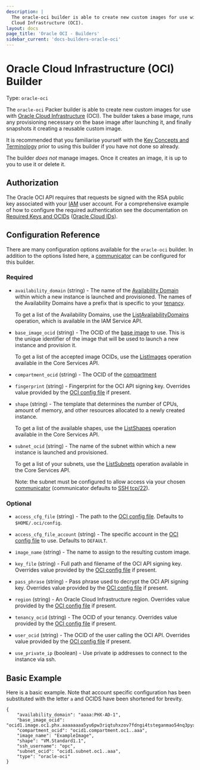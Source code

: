 ```yaml
---
description: |
  The oracle-oci builder is able to create new custom images for use with Oracle
  Cloud Infrastructure (OCI).
layout: docs
page_title: 'Oracle OCI - Builders'
sidebar_current: 'docs-builders-oracle-oci'
---
```


# Oracle Cloud Infrastructure (OCI) Builder

Type: `oracle-oci`

The `oracle-oci` Packer builder is able to create new custom images for use
with [Oracle Cloud Infrastructure](https://cloud.oracle.com) (OCI). The builder
takes a base image, runs any provisioning necessary on the base image after
launching it, and finally snapshots it creating a reusable custom image.

It is recommended that you familiarise yourself with the
[Key Concepts and Terminology](https://docs.us-phoenix-1.oraclecloud.com/Content/GSG/Concepts/concepts.htm)
prior to using this builder if you have not done so already.

The builder _does not_ manage images. Once it creates an image, it is up to you
to use it or delete it.

## Authorization

The Oracle OCI API requires that requests be signed with the RSA public key
associated with your [IAM](https://docs.us-phoenix-1.oraclecloud.com/Content/Identity/Concepts/overview.htm)
user account. For a comprehensive example of how to configure the required
authentication see the documentation on
[Required Keys and OCIDs](https://docs.us-phoenix-1.oraclecloud.com/Content/API/Concepts/apisigningkey.htm)
([Oracle Cloud IDs](https://docs.us-phoenix-1.oraclecloud.com/Content/General/Concepts/identifiers.htm)).

## Configuration Reference

There are many configuration options available for the `oracle-oci` builder.
In addition to the options listed here, a
[communicator](/docs/templates/communicator.html) can be configured for this
builder.

### Required

 -  `availability_domain` (string) - The name of the
    [Availability Domain](https://docs.us-phoenix-1.oraclecloud.com/Content/General/Concepts/regions.htm)
    within which a new instance is launched and provisioned.
    The names of the Availability Domains have a prefix that is specific to
    your [tenancy](https://docs.us-phoenix-1.oraclecloud.com/Content/GSG/Concepts/concepts.htm#two).

    To get a list of the Availability Domains, use the
    [ListAvailabilityDomains](https://docs.us-phoenix-1.oraclecloud.com/api/#/en/identity/latest/AvailabilityDomain/ListAvailabilityDomains)
    operation, which is available in the IAM Service API.

 -  `base_image_ocid` (string) - The OCID of the [base image](https://docs.us-phoenix-1.oraclecloud.com/Content/Compute/References/images.htm)
    to use. This is the unique identifier of the image that will be used to
    launch a new instance and provision it.

    To get a list of the accepted image OCIDs, use the
    [ListImages](https://docs.us-phoenix-1.oraclecloud.com/api/#/en/iaas/latest/Image/ListImages)
    operation available in the Core Services API.

 -  `compartment_ocid` (string) - The OCID of the
    [compartment](https://docs.us-phoenix-1.oraclecloud.com/Content/GSG/Tasks/choosingcompartments.htm)

 -  `fingerprint` (string) - Fingerprint for the OCI API signing key.
    Overrides value provided by the
    [OCI config file](https://docs.us-phoenix-1.oraclecloud.com/Content/API/Concepts/sdkconfig.htm)
    if present.

 -  `shape` (string) - The template that determines the number of
    CPUs, amount of memory, and other resources allocated to a newly created
    instance.

    To get a list of the available shapes, use the
    [ListShapes](https://docs.us-phoenix-1.oraclecloud.com/api/#/en/iaas/20160918/Shape/ListShapes)
    operation available in the Core Services API.

 -  `subnet_ocid` (string) - The name of the subnet within which a new instance
    is launched and provisioned.

    To get a list of your subnets, use the
    [ListSubnets](https://docs.us-phoenix-1.oraclecloud.com/api/#/en/iaas/latest/Subnet/ListSubnets)
    operation available in the Core Services API.

    Note: the subnet must be configured to allow access via your chosen
    [communicator](/docs/templates/communicator.html) (communicator defaults to
    [SSH tcp/22](/docs/templates/communicator.html#ssh_port)).


### Optional

 -  `access_cfg_file` (string) - The path to the
    [OCI config file](https://docs.us-phoenix-1.oraclecloud.com/Content/API/Concepts/sdkconfig.htm).
    Defaults to `$HOME/.oci/config`.

 -  `access_cfg_file_account` (string) - The specific account in the
    [OCI config file](https://docs.us-phoenix-1.oraclecloud.com/Content/API/Concepts/sdkconfig.htm)
    to use. Defaults to `DEFAULT`.

 -  `image_name` (string) - The name to assign to the resulting custom image.

 -  `key_file` (string) - Full path and filename of the OCI API signing key.
    Overrides value provided by the
    [OCI config file](https://docs.us-phoenix-1.oraclecloud.com/Content/API/Concepts/sdkconfig.htm)
    if present.

 -  `pass_phrase` (string) - Pass phrase used to decrypt the OCI API signing
    key. Overrides value provided by the
    [OCI config file](https://docs.us-phoenix-1.oraclecloud.com/Content/API/Concepts/sdkconfig.htm)
    if present.

 -  `region` (string) - An Oracle Cloud Infrastructure region. Overrides
    value provided by the
    [OCI config file](https://docs.us-phoenix-1.oraclecloud.com/Content/API/Concepts/sdkconfig.htm)
    if present.

 -  `tenancy_ocid` (string) - The OCID of your tenancy. Overrides value provided
    by the
    [OCI config file](https://docs.us-phoenix-1.oraclecloud.com/Content/API/Concepts/sdkconfig.htm)
    if present.

 -  `user_ocid` (string) - The OCID of the user calling the OCI API. Overrides
    value provided by the [OCI config file](https://docs.us-phoenix-1.oraclecloud.com/Content/API/Concepts/sdkconfig.htm)
    if present.

 -  `use_private_ip` (boolean) - Use private ip addresses to connect to the instance via ssh.


## Basic Example

Here is a basic example. Note that account specific configuration has been
substituted with the letter `a` and OCIDS have been shortened for brevity.

``` {.json}
{
    "availability_domain": "aaaa:PHX-AD-1",
    "base_image_ocid": "ocid1.image.oc1.phx.aaaaaaaa5yu6pw3riqtuhxzov7fdngi4tsteganmao54nq3pyxu3hxcuzmoa",
    "compartment_ocid": "ocid1.compartment.oc1..aaa",
    "image_name": "ExampleImage",
    "shape": "VM.Standard1.1",
    "ssh_username": "opc",
    "subnet_ocid": "ocid1.subnet.oc1..aaa",
    "type": "oracle-oci"
}
```
